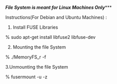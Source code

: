 *******File System is meant for Linux Machines Only**********



Instructions(For Debian and Ubuntu Machines) :

1. Install FUSE Libraries

% sudo apt-get install libfuse2 libfuse-dev

2. Mounting the file System

% ./MemoryFS_r -f <DirectoryPathToBeMounted>

3.Unmounting the file System

% fusermount -u -z <DirectoryPathToBeUnmounted>


